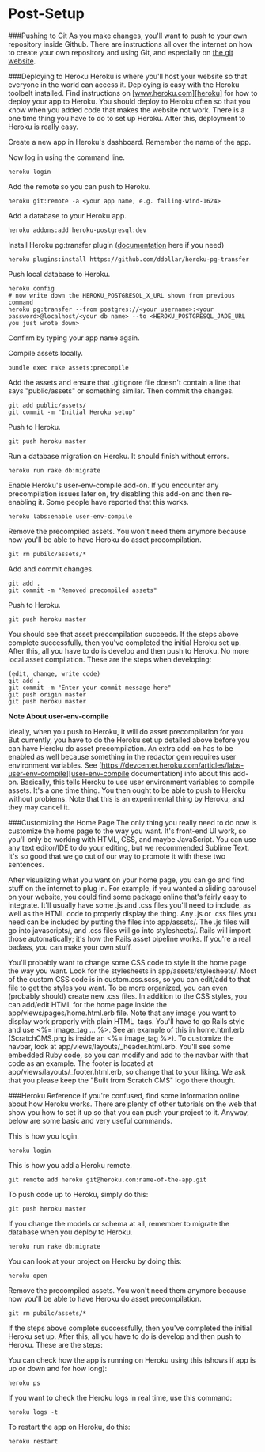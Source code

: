 Post-Setup
==========

###Pushing to Git
As you make changes, you'll want to push to your own repository inside Github. There are instructions all over the internet on how to create your own repository and using Git, and especially on [the git website][git].

###Deploying to Heroku
Heroku is where you'll host your website so that everyone in the world can access it. Deploying is easy with the Heroku toolbelt installed. Find instructions on [www.heroku.com][heroku] for how to deploy your app to Heroku. You should deploy to Heroku often so that you know when you added code that makes the website not work. There is a one time thing you have to do to set up Heroku. After this, deployment to Heroku is really easy.

Create a new app in Heroku's dashboard. Remember the name of the app.

Now log in using the command line.

	heroku login

Add the remote so you can push to Heroku.

	heroku git:remote -a <your app name, e.g. falling-wind-1624>

Add a database to your Heroku app.

	heroku addons:add heroku-postgresql:dev

Install Heroku pg:transfer plugin ([documentation][pgtransfer] here if you need)

	heroku plugins:install https://github.com/ddollar/heroku-pg-transfer

Push local database to Heroku.

	heroku config
	# now write down the HEROKU_POSTGRESQL_X_URL shown from previous command
	heroku pg:transfer --from postgres://<your username>:<your password>@localhost/<your db name> --to <HEROKU_POSTGRESQL_JADE_URL you just wrote down> 

Confirm by typing your app name again.

Compile assets locally.

	bundle exec rake assets:precompile

Add the assets and ensure that .gitignore file doesn't contain a line that says "public/assets" or something similar. Then commit the changes.

	git add public/assets/
	git commit -m "Initial Heroku setup"

Push to Heroku.

	git push heroku master

Run a database migration on Heroku. It should finish without errors.

	heroku run rake db:migrate

Enable Heroku's user-env-compile add-on. If you encounter any precompilation issues later on, try disabling this add-on and then re-enabling it. Some people have reported that this works.

	heroku labs:enable user-env-compile

Remove the precompiled assets. You won't need them anymore because now you'll be able to have Heroku do asset precompilation.

	git rm pubilc/assets/*

Add and commit changes.

	git add .
	git commit -m "Removed precompiled assets"

Push to Heroku.

	git push heroku master

You should see that asset precompilation succeeds. If the steps above complete successfully, then you've completed the initial Heroku set up. After this, all you have to do is develop and then push to Heroku. No more local asset compilation. These are the steps when developing:

	(edit, change, write code)
	git add .
	git commit -m "Enter your commit message here"
	git push origin master
	git push heroku master

**Note About user-env-compile**

Ideally, when you push to Heroku, it will do asset precompilation for you. But currently, you have to do the Heroku set up detailed above before you can have Heroku do asset precompilation. An extra add-on has to be enabled as well because something in the redactor gem requires user environment variables. See [https://devcenter.heroku.com/articles/labs-user-env-compile][user-env-compile documentation] info about this add-on. Basically, this tells Heroku to use user environment variables to compile assets. It's a one time thing. You then ought to be able to push to Heroku without problems. Note that this is an experimental thing by Heroku, and they may cancel it.

###Customizing the Home Page
The only thing you really need to do now is customize the home page to the way you want. It's front-end UI work, so you'll only be working with HTML, CSS, and maybe JavaScript. You can use any text editor/IDE to do your editing, but we recommended Sublime Text. It's so good that we go out of our way to promote it with these two sentences.

After visualizing what you want on your home page, you can go and find stuff on the internet to plug in. For example, if you wanted a sliding carousel on your website, you could find some package online that's fairly easy to integrate. It'll usually have some .js and .css files you'll need to include, as well as the HTML code to properly display the thing. Any .js or .css files you need can be included by putting the files into app/assets/. The .js files will go into javascripts/, and .css files will go into stylesheets/. Rails will import those automatically; it's how the Rails asset pipeline works. If you're a real badass, you can make your own stuff.

You'll probably want to change some CSS code to style it the home page the way you want. Look for the stylesheets in app/assets/stylesheets/. Most of the custom CSS code is in custom.css.scss, so you can edit/add to that file to get the styles you want. To be more organized, you can even (probably should) create new .css files. In addition to the CSS styles, you can add/edit HTML for the home page inside the app/views/pages/home.html.erb file. Note that any image you want to display work properly with plain HTML <img> tags. You'll have to go Rails style and use <%= image_tag ... %>. See an example of this in home.html.erb (ScratchCMS.png is inside an <%= image_tag %>). To customize the navbar, look at app/views/layouts/_header.html.erb. You'll see some embedded Ruby code, so you can modify and add to the navbar with that code as an example. The footer is located at app/views/layouts/_footer.html.erb, so change that to your liking. We ask that you please keep the "Built from Scratch CMS" logo there though.

###Heroku Reference
If you're confused, find some information online about how Heroku works. There are plenty of other tutorials on the web that show you how to set it up so that you can push your project to it. Anyway, below are some basic and very useful commands.

This is how you login.

	heroku login

This is how you add a Heroku remote.

	git remote add heroku git@heroku.com:name-of-the-app.git

To push code up to Heroku, simply do this:

	git push heroku master

If you change the models or schema at all, remember to migrate the database when you deploy to Heroku.

	heroku run rake db:migrate

You can look at your project on Heroku by doing this:

	heroku open

Remove the precompiled assets. You won't need them anymore because now you'll be able to have Heroku do asset precompilation.

	git rm pubilc/assets/*

If the steps above complete successfully, then you've completed the initial Heroku set up. After this, all you have to do is develop and then push to Heroku. These are the steps:

You can check how the app is running on Heroku using this (shows if app is up or down and for how long):

	heroku ps

If you want to check the Heroku logs in real time, use this command:

	heroku logs -t

To restart the app on Heroku, do this:

	heroku restart

[git]: http://git-scm.com/documentation
[heroku]: http://www.heroku.com
[user-env-compile documentation]: https://devcenter.heroku.com/articles/labs-user-env-compile
[pgtransfer]: http://www.higherorderheroku.com/articles/pgtransfer-is-the-new-taps/
